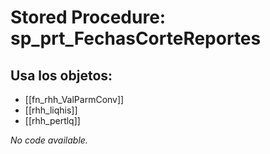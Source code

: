 # Stored Procedure: sp_prt_FechasCorteReportes

## Usa los objetos:
- [[fn_rhh_ValParmConv]]
- [[rhh_liqhis]]
- [[rhh_pertlq]]

*No code available.*
